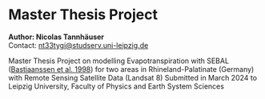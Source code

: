 # Master Thesis Project

**Author: Nicolas Tannhäuser** \
Contact: [nt33tygi@studserv.uni-leipzig.de](mailto:nt33tygi@studserv.uni-leipzig.de)

Master Thesis Project on modelling Evapotranspiration with SEBAL ([Bastiaanssen et al. 1998](https://www.sciencedirect.com/science/article/abs/pii/S0022169498002534)) for two areas in Rhineland-Palatinate (Germany) with Remote Sensing Satellite Data (Landsat 8)
Submitted in March 2024 to Leipzig University, Faculty of Physics and Earth System Sciences



